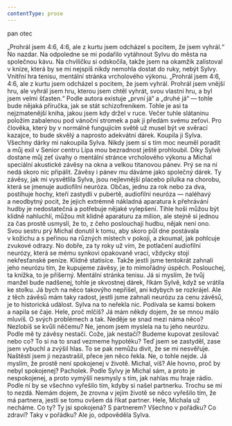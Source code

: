 ```yaml
---
contentType: prose
---
```


<section>

pan otec

„Prohrál jsem 4:6, 4:6, ale z kurtu jsem odcházel s pocitem, že jsem vyhrál.“ No nazdar. Na odpoledne se mi podařilo vytáhnout Sylvu do města na společnou kávu. Na chviličku si odskočila, takže jsem na okamžik zalistoval v knize, která by se mi nejspíš nikdy nemohla dostat do ruky, nebýt Sylvy. Vnitřní hra tenisu, mentální stránka vrcholového výkonu. „Prohrál jsem 4:6, 4:6, ale z kurtu jsem odcházel s pocitem, že jsem vyhrál. Prohrál jsem vnější hru, ale vyhrál jsem hru, kterou jsem chtěl vyhrát, svou vlastní hru, a byl jsem velmi šťasten.“ Podle autora existuje „první já“ a „druhé já“ — tohle bude nějaká příručka, jak se stát schizofrenikem. Tohle je asi ta nejzmatenější kniha, jakou jsem kdy držel v ruce. Večer tuhle slátaninu položím zabalenou pod vánoční stromek a pak ji předám svému zeťovi. Pro člověka, který by v normálně fungujícím světě už musel být ve svěrací kazajce, to bude skvělý a naprosto adekvátní dárek. Koupila ji Sylva. Všechny dárky mi nakoupila Sylva. Nikdy jsem si s tím moc neuměl poradit a můj exil v Senior centru Lípa mou bezradnost ještě prohloubil. Díky Sylvě dostane můj zeť úvahy o mentální stránce vrcholového výkonu a Michal speciální akustické závěsy na okna a velkou titanovou pánev. Prý se na ní nedá skoro nic připálit. Závěsy i pánev mu dáváme jako společný dárek. Ty závěsy, jak mi vysvětlila Sylva, jsou nejlevnější placebo pilulka na chorobu, která se jmenuje audiofilní neuróza. Občas, jednu za rok nebo za dva, postihuje hochy, kteří zastydli v pubertě, audiofilní neuróza — naléhavý a neodbytný pocit, že jejich extrémně nákladná aparatura k přehrávání hudby je nedostatečná a potřebuje nějaké vylepšení. Tihle hoši můžou být klidně nahluchlí, můžou mít klidně aparaturu za milion, ale stejně si jednou za čas prostě usmyslí, že to, z čeho poslouchají hudbu, nějak není ono. Svou sestru prý Michal donutil k tomu, aby skoro půl dne postávala v kožichu a s peřinou na různých místech v pokoji, a zkoumal, jak pohlcuje zvukové odrazy. No dobře, za ty roky už vím, že potlačení audiofilní neurózy, která se mému synkovi opakovaně vrací, vždycky stojí nekřesťanské peníze. Klidně statisíce. Takže jestli jsme tentokrát zahnali jeho neurózu tím, že kupujeme závěsy, je to mimořádný úspěch. Poslouchej, ta knížka, to je příšerný. Mentální stránka tenisu. Já si myslím, že tvůj manžel bude nadšenej, tohle je skvostnej dárek, říkám Sylvě, když se vrátila ke stolku. Já bych na něco takovýho nepřišel, ani kdybych se rozkrájel. Ale z těch závěsů mám taky radost, jestli jsme zahnali neurózu za cenu závěsů, je to historická událost. Sylva na to neřekla nic. Podívala se kamsi bokem a napila se čaje. Hele, proč mlčíš? Já mám někdy dojem, že se mnou málo mluvíš. O svých problémech a tak. Neděje se snad mezi náma něco? Nezlobíš se kvůli něčemu? Ne, jenom jsem myslela na tu jeho neurózu. Podle mě ty závěsy nestačí. Cože, jak nestačí? Budeme kupovat zesilovač nebo co? To si na to snad vezmeme hypotéku? Teď jsem se zastyděl, zase jsem vybuchl a zvýšil hlas. To se pak nemůžu divit, že se mi nesvěřuje. Naštěstí jsem ji nezastrašil, přece jen něco řekla. Ne, o tohle nejde. Já myslím, že prostě není spokojenej v životě. Michal, víš? Ale hovno, proč by nebyl spokojenej? Pacholek. Podle Sylvy je Michal sám, a proto je nespokojenej, a proto vymýšlí nesmysly s tím, jak nahlas mu hraje rádio. Podle ní by se všechno vyřešilo tím, kdyby si našel partnerku. Trochu se mi to nezdá. Nemám dojem, že zrovna v jejím životě se něco vyřešilo tím, že má partnera, jestli se tomu ovšem dá říkat partner. Hele, Michala už necháme. Co ty? Ty jsi spokojená? S partnerem? Všechno v pořádku? Co zdraví? Taky v pořádku? Ale jo, odpověděla Sylva.

</section>
